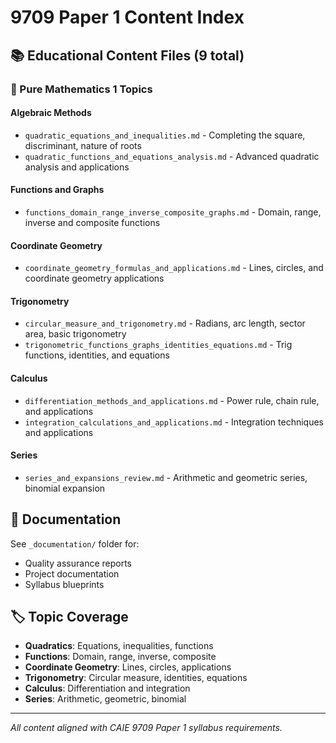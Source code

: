 # 9709 Paper 1 Content Index

## 📚 Educational Content Files (9 total)

### 🔢 Pure Mathematics 1 Topics

#### Algebraic Methods
- `quadratic_equations_and_inequalities.md` - Completing the square, discriminant, nature of roots
- `quadratic_functions_and_equations_analysis.md` - Advanced quadratic analysis and applications

#### Functions and Graphs
- `functions_domain_range_inverse_composite_graphs.md` - Domain, range, inverse and composite functions

#### Coordinate Geometry
- `coordinate_geometry_formulas_and_applications.md` - Lines, circles, and coordinate geometry applications

#### Trigonometry
- `circular_measure_and_trigonometry.md` - Radians, arc length, sector area, basic trigonometry
- `trigonometric_functions_graphs_identities_equations.md` - Trig functions, identities, and equations

#### Calculus
- `differentiation_methods_and_applications.md` - Power rule, chain rule, and applications
- `integration_calculations_and_applications.md` - Integration techniques and applications

#### Series
- `series_and_expansions_review.md` - Arithmetic and geometric series, binomial expansion

## 📁 Documentation
See `_documentation/` folder for:
- Quality assurance reports
- Project documentation
- Syllabus blueprints

## 🏷️ Topic Coverage
- **Quadratics**: Equations, inequalities, functions
- **Functions**: Domain, range, inverse, composite
- **Coordinate Geometry**: Lines, circles, applications
- **Trigonometry**: Circular measure, identities, equations
- **Calculus**: Differentiation and integration
- **Series**: Arithmetic, geometric, binomial

---
*All content aligned with CAIE 9709 Paper 1 syllabus requirements.*